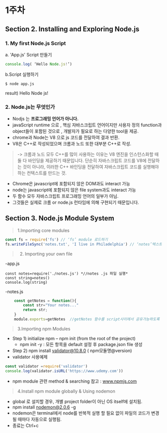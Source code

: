 # 1주차
## Section 2. Installing and Exploring Node.js

### 1. My first Node.js Script
	
   a. 'App.js' Script 만들기
		
```javascript
console.log( ‘Hello Node.js!’)
```


 b.Script 실행하기

 
 	$ node app.js 

 result) Hello Node js!
 
 ### 2. Node.js는 무엇인가
  + Nodjs 는 **프로그래밍 언어가 아니다.**
  + javaScript runtime 으로 , 핵심 자바스크립트 언어이지만 사용자 정의 function과 object들이 포함된 것으로 , 개발자가 필요로 하는 다양한 tool을 제공.
  + chrome과 Node는 V8 으로 js 코드를 전달하여 결과 반환.
  + V8은 C++로 작성되었으며 크롬과 노드 또한 대부분 C++로 작성.
   > -> 크롬과 노드 모두 C++를 많이 사용하는 이유는 V8 엔진을 인스턴스화할 때 둘 다 바인딩을 제공하기 때문입니다.
   > 단순히 자바스크립트 코드를 V8에 전달하는 것이 아니라, 이러한 C++ 바인딩을 전달하여 자바스크립트 코드를 실행해야 하는 컨텍스트를 만드는 것.
  + Chrome은 javascript에 포함되지 않은 DOM과도 interact 가능
  + node는 javascript에 포함되지 않은 file system과도 interact 가능
  + 두 함수 모두 자바스크립트 프로그래밍 언어의 일부가 아님.
  +  그것들은 실제로 크롬 or node.js 런타임에 의해 구현되기 때문입니다.
 
## Section 3. Node.js Module System
>1.Importing core modules

```javascript	
const fs = require('fs') // ‘fs’ module 로드하기
fs.writeFileSync('notes.txt', 'I live in Philadelphia') // ‘notes’텍스트에 string 작성
```
>2. Importing your own file

-app.js
 
    
    const notes=require('./notes.js') *//notes .js 파일 실행*
	const string=notes()
	console.log(string)
    
-notes.js 
	
```javascript
	const getNotes = function(){
    	const str="Your notes..."
    	return str;
	}
	module.exports=getNotes  //getNotes 함수를 script사이에서 공유가능하도록 함.
```

 >3.Importing npm Modules

+ Step 1) initialize npm – npm init (from the root of the project)
	- npm init -y : 모든 항목을 default 설정 후 package.json file 생성
+ Step 2) npm install validator@10.8.0 ( npm모듈명@version)
+ validator 사용예제
		
```javascript
const validator =require('validator')
console.log(validator.isURL('https://www.udemy.com'))
```
 

+ npm module 관련 method & searching 참고 : www.npmjs.com


>4.Install npm module globally & Using nodemon

+ global 로 설치할 경우, 개별 project folder이 아닌 OS itself에 설치됨.
+ npm install nodemon@2.0.6 -g
+ nodemon은 terminal에서 node를 반복적 실행 할 필요 없이 파일의 코드가 변경될 때마다 자동으로 실행됨.
+ 종료는 Ctrl+c


	


	
